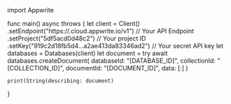 import Appwrite

func main() async throws {
    let client = Client()
      .setEndpoint("https://<REGION>.cloud.appwrite.io/v1") // Your API Endpoint
      .setProject("5df5acd0d48c2") // Your project ID
      .setKey("919c2d18fb5d4...a2ae413da83346ad2") // Your secret API key
    let databases = Databases(client)
    let document = try await databases.createDocument(
        databaseId: "[DATABASE_ID]",
        collectionId: "[COLLECTION_ID]",
        documentId: "[DOCUMENT_ID]",
        data: [:]
    )

    print(String(describing: document)
}
